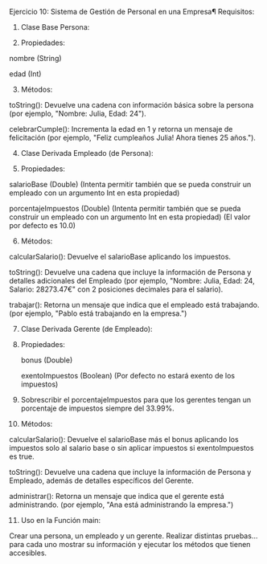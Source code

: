 Ejercicio 10: Sistema de Gestión de Personal en una Empresa¶
Requisitos:

1. Clase Base Persona:
   
2. Propiedades:

  nombre (String)

  edad (Int)
 
 3. Métodos:

  toString(): Devuelve una cadena con información básica sobre la persona (por ejemplo, "Nombre: Julia, Edad: 24").

  celebrarCumple(): Incrementa la edad en 1 y retorna un mensaje de felicitación (por ejemplo, "Feliz cumpleaños Julia! Ahora tienes 25 años.").

  4. Clase Derivada Empleado (de Persona):

5. Propiedades:
   
  salarioBase (Double) (Intenta permitir también que se pueda construir un empleado con un argumento Int en esta propiedad)

  porcentajeImpuestos (Double) (Intenta permitir también que se pueda construir un empleado con un argumento Int en esta propiedad) (El valor por defecto es 10.0)

6. Métodos:

  calcularSalario(): Devuelve el salarioBase aplicando los impuestos.
  
  toString(): Devuelve una cadena que incluye la información de Persona y detalles adicionales del Empleado (por ejemplo, "Nombre: Julia, Edad: 24, Salario: 28273.47€" con 2 posiciones decimales para el salario).
  
  trabajar(): Retorna un mensaje que indica que el empleado está trabajando. (por ejemplo, "Pablo está trabajando en la empresa.")
  
7. Clase Derivada Gerente (de Empleado):

8. Propiedades:
   
    bonus (Double)
  
    exentoImpuestos (Boolean) (Por defecto no estará exento de los impuestos)
  
9. Sobrescribir el porcentajeImpuestos para que los gerentes tengan un porcentaje de impuestos siempre del 33.99%.
  
10. Métodos:

calcularSalario(): Devuelve el salarioBase más el bonus aplicando los impuestos solo al salario base o sin aplicar impuestos si exentoImpuestos es true.

toString(): Devuelve una cadena que incluye la información de Persona y Empleado, además de detalles específicos del Gerente.

administrar(): Retorna un mensaje que indica que el gerente está administrando. (por ejemplo, "Ana está administrando la empresa.")

11. Uso en la Función main:

Crear una persona, un empleado y un gerente. Realizar distintas pruebas... para cada uno mostrar su información y ejecutar los métodos que tienen accesibles.

